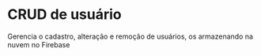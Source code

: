 <h1>CRUD de usuário</h1>
<p>Gerencia o cadastro, alteração e remoção de usuários, os armazenando na nuvem no Firebase</p>
